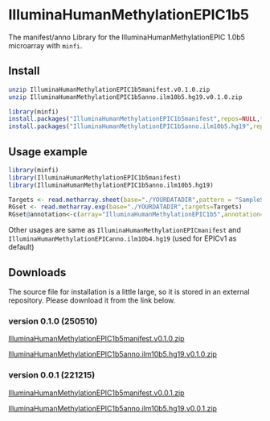 # IlluminaHumanMethylationEPIC1b5
The manifest/anno Library for the IlluminaHumanMethylationEPIC 1.0b5 microarray with `minfi`.

## Install
```bash
unzip IlluminaHumanMethylationEPIC1b5manifest.v0.1.0.zip
unzip IlluminaHumanMethylationEPIC1b5anno.ilm10b5.hg19.v0.1.0.zip
```
```R
library(minfi)
install.packages("IlluminaHumanMethylationEPIC1b5manifest",repos=NULL,type="source")
install.packages("IlluminaHumanMethylationEPIC1b5anno.ilm10b5.hg19",repos=NULL,type="source")
```

## Usage example
```R
library(minfi)
library(IlluminaHumanMethylationEPIC1b5manifest)
library(IlluminaHumanMethylationEPIC1b5anno.ilm10b5.hg19)

Targets <- read.metharray.sheet(base="./YOURDATADIR",pattern = "SampleSheet")
RGset <- read.metharray.exp(base="./YOURDATADIR",targets=Targets)
RGset@annotation<-c(array="IlluminaHumanMethylationEPIC1b5",annotation="ilm10b5.hg19")
```
Other usages are same as `IlluminaHumanMethylationEPICmanifest` and `IlluminaHumanMethylationEPICanno.ilm10b4.hg19` (used for EPICv1 as default)


## Downloads
The source file for installation is a little large, so it is stored in an external repository. Please download it from the link below.

### version 0.1.0 (250510)
[IlluminaHumanMethylationEPIC1b5manifest.v0.1.0.zip](https://www.dropbox.com/scl/fi/jt3w30e2c4k2p60hglsao/IlluminaHumanMethylationEPIC1b5manifest.v0.1.0.zip?rlkey=wxcl540jibp3oo0jn4y8g83r6&dl=0 "External link for IlluminaHumanMethylationEPIC1b5manifest.v0.1.0.zip")

[IlluminaHumanMethylationEPIC1b5anno.ilm10b5.hg19.v0.1.0.zip](https://www.dropbox.com/scl/fi/j7gagvkkm2fgdp8gi3fuj/IlluminaHumanMethylationEPIC1b5anno.ilm10b5.hg19.v0.1.0.zip?rlkey=j4gxtlbbww9pkmxgt6jh0deka&dl=0 "External link for IlluminaHumanMethylationEPIC1b5anno.ilm10b5.hg19.v0.1.0.zip")

### version 0.0.1 (221215)
[IlluminaHumanMethylationEPIC1b5manifest.v0.0.1.zip](https://www.dropbox.com/scl/fi/18fss70jgmgedd7abu6a0/IlluminaHumanMethylationEPIC1b5manifest.v0.0.1.zip?rlkey=wxq0cmjmnhaibb0wydmuyuwki&dl=0 "External link for IlluminaHumanMethylationEPIC1b5manifest.v0.0.1.zip")

[IlluminaHumanMethylationEPIC1b5anno.ilm10b5.hg19.v0.0.1.zip](https://www.dropbox.com/scl/fi/7ytno3inr4esamobdaw8s/IlluminaHumanMethylationEPIC1b5anno.ilm10b5.hg19.v0.0.1.zip?rlkey=q25vswk42lqooeq9utl78kyiz&dl=0 "External link for IlluminaHumanMethylationEPIC1b5anno.ilm10b5.hg19.v0.0.1.zip")
